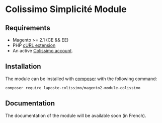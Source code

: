 Colissimo Simplicité Module
===========================

Requirements
------------

* Magento >= 2.1 (CE && EE)
* PHP [cURL extension](http://php.net/manual/en/book.curl.php)
* An active [Colissimo account](https://www.colissimo.entreprise.laposte.fr).

Installation
------------

The module can be installed with [composer](https://getcomposer.org/) with the following command:

```
composer require laposte-colissimo/magento2-module-colissimo
```

Documentation
-------------

The documentation of the module will be available soon (in French).
